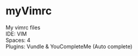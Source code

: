 # myVimrc
My vimrc files  
IDE: VIM  
Spaces: 4  
Plugins: Vundle & YouCompleteMe (Auto complete)  
